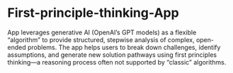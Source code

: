 # First-principle-thinking-App
App leverages generative AI (OpenAI’s GPT models) as a flexible “algorithm” to provide structured, stepwise analysis of complex, open-ended problems. The app helps users to break down challenges, identify assumptions, and generate new solution pathways using first principles thinking—a reasoning process often not supported by “classic” algorithms.
